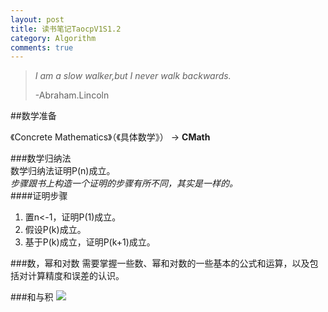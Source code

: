 ```yaml
---
layout: post
title: 读书笔记TaocpV1S1.2
category: Algorithm
comments: true
---
```


>*I am a slow walker,but I never walk backwards.*
>
>-Abraham.Lincoln

##数学准备

《Concrete Mathematics》（《具体数学》） -> **CMath**

###数学归纳法
<br>
数学归纳法证明P(n)成立。<br>
*步骤跟书上构造一个证明的步骤有所不同，其实是一样的。*<br>
####证明步骤
1. 置n<-1，证明P(1)成立。<br>
2. 假设P(k)成立。<br>
3. 基于P(k)成立，证明P(k+1)成立。<br>

###数，幂和对数
需要掌握一些数、幂和对数的一些基本的公式和运算，以及包括对计算精度和误差的认识。<br>

###和与积
<img src="http://latex.codecogs.com/gif.latex?%5Csum_%7Bj%5Cleq%20k%7D%20%5Cbinom%7Bj&plus;k%7D%7B2j-k%7D" style="border:none;">
